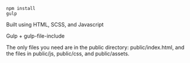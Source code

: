 ```console
npm install
gulp
```

Built using HTML, SCSS, and Javascript

Gulp + gulp-file-include

The only files you need are in the public directory: public/index.html, and the files in public/js, public/css, and public/assets.
